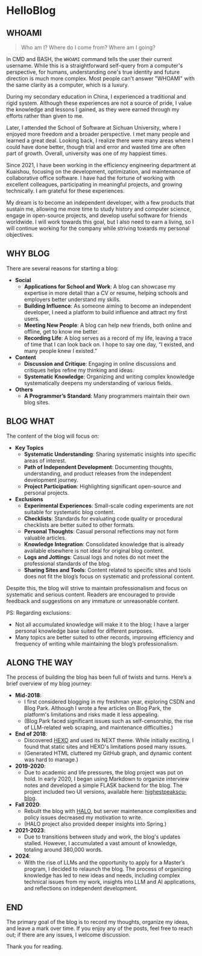 # HelloBlog



## WHOAMI

> Who am I? Where do I come from? Where am I going?

In CMD and BASH, the `WHOAMI` command tells the user their current username. While this is a straightforward self-query from a computer's perspective, for humans, understanding one's true identity and future direction is much more complex. Most people can't answer "WHOAMI" with the same clarity as a computer, which is a luxury.

During my secondary education in China, I experienced a traditional and rigid system. Although these experiences are not a source of pride, I value the knowledge and lessons I gained, as they were earned through my efforts rather than given to me.

Later, I attended the School of Software at Sichuan University, where I enjoyed more freedom and a broader perspective. I met many people and learned a great deal. Looking back, I realize there were many areas where I could have done better, though trial and error and wasted time are often part of growth. Overall, university was one of my happiest times.

Since 2021, I have been working in the efficiency engineering department at Kuaishou, focusing on the development, optimization, and maintenance of collaborative office software. I have had the fortune of working with excellent colleagues, participating in meaningful projects, and growing technically. I am grateful for these experiences.

My dream is to become an independent developer, with a few products that sustain me, allowing me more time to study history and computer science, engage in open-source projects, and develop useful software for friends worldwide. I will work towards this goal, but I also need to earn a living, so I will continue working for the company while striving towards my personal objectives.

## WHY BLOG

There are several reasons for starting a blog:

- **Social**
  - **Applications for School and Work**: A blog can showcase my expertise in more detail than a CV or resume, helping schools and employers better understand my skills.
  - **Building Influence**: As someone aiming to become an independent developer, I need a platform to build influence and attract my first users.
  - **Meeting New People**: A blog can help new friends, both online and offline, get to know me better.
  - **Recording Life**: A blog serves as a record of my life, leaving a trace of time that I can look back on. I hope to say one day, “I existed, and many people knew I existed.”
- **Content**
  - **Discussion and Critique**: Engaging in online discussions and critiques helps refine my thinking and ideas.
  - **Systematic Knowledge**: Organizing and writing complex knowledge systematically deepens my understanding of various fields.
- **Others**
  - **A Programmer’s Standard**: Many programmers maintain their own blog sites.

## BLOG WHAT

The content of the blog will focus on:

- **Key Topics**
  - **Systematic Understanding**: Sharing systematic insights into specific areas of interest.
  - **Path of Independent Development**: Documenting thoughts, understanding, and product releases from the independent development journey.
  - **Project Participation**: Highlighting significant open-source and personal projects.
- **Exclusions**
  - **Experimental Experiences**: Small-scale coding experiments are not suitable for systematic blog content.
  - **Checklists**: Standards for evaluating code quality or procedural checklists are better suited to other formats.
  - **Personal Thoughts**: Casual personal reflections may not form valuable articles.
  - **Knowledge Integration**: Consolidated knowledge that is already available elsewhere is not ideal for original blog content.
  - **Logs and Jottings**: Casual logs and notes do not meet the professional standards of the blog.
  - **Sharing Sites and Tools**: Content related to specific sites and tools does not fit the blog’s focus on systematic and professional content.

Despite this, the blog will strive to maintain professionalism and focus on systematic and serious content. Readers are encouraged to provide feedback and suggestions on any immature or unreasonable content.

PS: Regarding exclusions:

- Not all accumulated knowledge will make it to the blog; I have a larger personal knowledge base suited for different purposes.
- Many topics are better suited to other records, improving efficiency and frequency of writing while maintaining the blog’s professionalism.

## ALONG THE WAY

The process of building the blog has been full of twists and turns. Here’s a brief overview of my blog journey:

- **Mid-2018**:
  - I first considered blogging in my freshman year, exploring CSDN and Blog Park. Although I wrote a few articles on Blog Park, the platform's limitations and risks made it less appealing.
  - (Blog Park faced significant issues such as self-censorship, the rise of LLM-related web scraping, and maintenance difficulties.)
- **End of 2018**:
  - Discovered [HEXO](https://hexo.io/) and used its NEXT theme. While initially exciting, I found that static sites and HEXO's limitations posed many issues.
  - (Generated HTML cluttered my GitHub graph, and dynamic content was hard to manage.)
- **2019-2020**:
  - Due to academic and life pressures, the blog project was put on hold. In early 2020, I began using Markdown to organize interview notes and developed a simple FLASK backend for the blog. The project included two UI versions, available here: [highestpeakscu-blog](https://github.com/highestpeak/highestpeakscu-blog).
- **Fall 2020**:
  - Rebuilt the blog with [HALO](https://github.com/halo-dev/halo), but server maintenance complexities and policy issues decreased my motivation to write.
  - (HALO project also provided deeper insights into Spring.)
- **2021-2023**:
  - Due to transitions between study and work, the blog's updates stalled. However, I accumulated a vast amount of knowledge, totaling around 380,000 words.
- **2024**:
  - With the rise of LLMs and the opportunity to apply for a Master’s program, I decided to relaunch the blog. The process of organizing knowledge has led to new ideas and needs, including complex technical issues from my work, insights into LLM and AI applications, and reflections on independent development.

## END

The primary goal of the blog is to record my thoughts, organize my ideas, and leave a mark over time. If you enjoy any of the posts, feel free to reach out; if there are any issues, I welcome discussion.

Thank you for reading.

